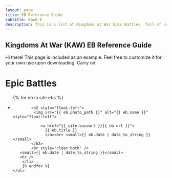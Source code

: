 ```yaml
---
layout: page
title: EB Reference Guide
subtitle: KawG-E
description: This is a list of Kingdoms at War Epic Battles  full of usefule tips and instructions on how to beat them.
---
```

## Kingdoms At War (KAW) EB Reference Guide

<p class="message">
    Hi there! This page is included as an example. Feel free to customize it for your own use upon downloading. Carry on!
</p>

<div class="related">
    <h1>Epic Battles</h1>
    <ul class="related-posts">
        {% for eb in site.ebs %}
        <li>


            <h2 style="float:left">
             <img src="{{ eb.photo_path }}" alt="{{ eb.name }}" style="float:left">

                <a href="{{ site.baseurl }}{{ eb.url }}">
                  {{ eb.title }}
                  </a><br> <small>{{ eb.date | date_to_string }}</small>
            </h2>
            <br style="clear:both" />
       <small>{{ eb.date | date_to_string }}</small>
       <hr />
        </li>
        {% endfor %}
    </ul>
</div>
